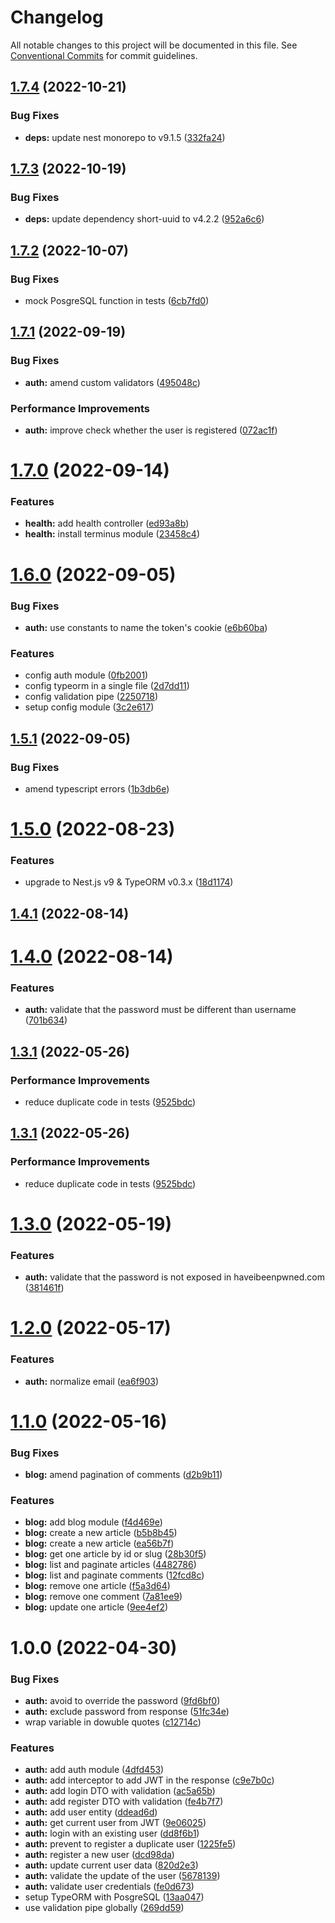# Changelog

All notable changes to this project will be documented in this file. See
[Conventional Commits](https://conventionalcommits.org) for commit guidelines.

## [1.7.4](https://github.com/leosuncin/nest-api-example/compare/v1.7.3...v1.7.4) (2022-10-21)

### Bug Fixes

- **deps:** update nest monorepo to v9.1.5 ([332fa24](https://github.com/leosuncin/nest-api-example/commit/332fa24cd539df6dfe9773f909655cc7312235be))

## [1.7.3](https://github.com/leosuncin/nest-api-example/compare/v1.7.2...v1.7.3) (2022-10-19)

### Bug Fixes

- **deps:** update dependency short-uuid to v4.2.2 ([952a6c6](https://github.com/leosuncin/nest-api-example/commit/952a6c6e1da94f52a75f2412cce4c7a35902410d))

## [1.7.2](https://github.com/leosuncin/nest-api-example/compare/v1.7.1...v1.7.2) (2022-10-07)

### Bug Fixes

- mock PosgreSQL function in tests ([6cb7fd0](https://github.com/leosuncin/nest-api-example/commit/6cb7fd0aee84431b6b76717f00f52988899d8e51))

## [1.7.1](https://github.com/leosuncin/nest-api-example/compare/v1.7.0...v1.7.1) (2022-09-19)

### Bug Fixes

- **auth:** amend custom validators ([495048c](https://github.com/leosuncin/nest-api-example/commit/495048c8679e0bf6630d2f4d832bbb378c3d6747))

### Performance Improvements

- **auth:** improve check whether the user is registered ([072ac1f](https://github.com/leosuncin/nest-api-example/commit/072ac1f862c5b57ec01a2d0f48cc47feb5a9a43b))

# [1.7.0](https://github.com/leosuncin/nest-api-example/compare/v1.6.0...v1.7.0) (2022-09-14)

### Features

- **health:** add health controller ([ed93a8b](https://github.com/leosuncin/nest-api-example/commit/ed93a8b76844c2511cbc4db976c429a76b5dbbbc))
- **health:** install terminus module ([23458c4](https://github.com/leosuncin/nest-api-example/commit/23458c45622affe1b7661df1fa4ad9f222d6bd3b))

# [1.6.0](https://github.com/leosuncin/nest-api-example/compare/v1.5.1...v1.6.0) (2022-09-05)

### Bug Fixes

- **auth:** use constants to name the token's cookie ([e6b60ba](https://github.com/leosuncin/nest-api-example/commit/e6b60baaa3b83b93860124d72cedc70522360c54))

### Features

- config auth module ([0fb2001](https://github.com/leosuncin/nest-api-example/commit/0fb2001862e77fbac19490ce91921e138d666bd7))
- config typeorm in a single file ([2d7dd11](https://github.com/leosuncin/nest-api-example/commit/2d7dd11a88805545d903af7420e2eaacb58bba90))
- config validation pipe ([2250718](https://github.com/leosuncin/nest-api-example/commit/225071847e5d7b9fe8aaed60d89e6b6184d11d7f))
- setup config module ([3c2e617](https://github.com/leosuncin/nest-api-example/commit/3c2e617abdd4b360e993654a42aec2d2ff418fd6))

## [1.5.1](https://github.com/leosuncin/nest-api-example/compare/v1.5.0...v1.5.1) (2022-09-05)

### Bug Fixes

- amend typescript errors ([1b3db6e](https://github.com/leosuncin/nest-api-example/commit/1b3db6e47c199f94ee6b16e20774806242e5ffb9))

# [1.5.0](https://github.com/leosuncin/nest-api-example/compare/v1.4.1...v1.5.0) (2022-08-23)

### Features

- upgrade to Nest.js v9 & TypeORM v0.3.x ([18d1174](https://github.com/leosuncin/nest-api-example/commit/18d11749cf192f1afca1438eb62e0abd78233751))

## [1.4.1](https://github.com/leosuncin/nest-api-example/compare/v1.4.0...v1.4.1) (2022-08-14)

# [1.4.0](https://github.com/leosuncin/nest-api-example/compare/v1.3.1...v1.4.0) (2022-08-14)

### Features

- **auth:** validate that the password must be different than username ([701b634](https://github.com/leosuncin/nest-api-example/commit/701b634fb04a6133382f91058379342bb3da8712))

## [1.3.1](https://github.com/leosuncin/nest-api-example/compare/v1.3.0...v1.3.1) (2022-05-26)

### Performance Improvements

- reduce duplicate code in tests ([9525bdc](https://github.com/leosuncin/nest-api-example/commit/9525bdcb1c852214bba22a85f29bfe04292f7ba9))

## [1.3.1](https://github.com/leosuncin/nest-api-example/compare/v1.3.0...v1.3.1) (2022-05-26)

### Performance Improvements

- reduce duplicate code in tests ([9525bdc](https://github.com/leosuncin/nest-api-example/commit/9525bdcb1c852214bba22a85f29bfe04292f7ba9))

# [1.3.0](https://github.com/leosuncin/nest-api-example/compare/v1.2.0...v1.3.0) (2022-05-19)

### Features

- **auth:** validate that the password is not exposed in haveibeenpwned.com ([381461f](https://github.com/leosuncin/nest-api-example/commit/381461f59a1fab6bc4bdb9cc13014d97cde15fbf))

# [1.2.0](https://github.com/leosuncin/nest-api-example/compare/v1.1.0...v1.2.0) (2022-05-17)

### Features

- **auth:** normalize email ([ea6f903](https://github.com/leosuncin/nest-api-example/commit/ea6f903ad9c26dbea813e0a4cfe5d0ebcf0782b9))

# [1.1.0](https://github.com/leosuncin/nest-api-example/compare/v1.0.0...v1.1.0) (2022-05-16)

### Bug Fixes

- **blog:** amend pagination of comments ([d2b9b11](https://github.com/leosuncin/nest-api-example/commit/d2b9b110b01fc9e226a6ac2311416c5fd3961c4e))

### Features

- **blog:** add blog module ([f4d469e](https://github.com/leosuncin/nest-api-example/commit/f4d469e174f9dd54de3c3b9106389248084a4399))
- **blog:** create a new article ([b5b8b45](https://github.com/leosuncin/nest-api-example/commit/b5b8b456e0520204082efd073065c751b0312e5f))
- **blog:** create a new article ([ea56b7f](https://github.com/leosuncin/nest-api-example/commit/ea56b7f56fcb741f403e498e18e02093a0a7108f))
- **blog:** get one article by id or slug ([28b30f5](https://github.com/leosuncin/nest-api-example/commit/28b30f55dd51f4a2b1f954e654a0e87ee0eee501))
- **blog:** list and paginate articles ([4482786](https://github.com/leosuncin/nest-api-example/commit/44827861b3c0ea870de5de666bd9560bf7e07ad9))
- **blog:** list and paginate comments ([12fcd8c](https://github.com/leosuncin/nest-api-example/commit/12fcd8c7c035f13e3e0d97652ba2df441ec845ad))
- **blog:** remove one article ([f5a3d64](https://github.com/leosuncin/nest-api-example/commit/f5a3d647276ed826c0fabdaad9bff816d1865cbe))
- **blog:** remove one comment ([7a81ee9](https://github.com/leosuncin/nest-api-example/commit/7a81ee9d8bfe471db59ca6e08b9937732ab72374))
- **blog:** update one article ([9ee4ef2](https://github.com/leosuncin/nest-api-example/commit/9ee4ef26108421c162efe2d6a3a1a6ded7b4d601))

# 1.0.0 (2022-04-30)

### Bug Fixes

- **auth:** avoid to override the password ([9fd6bf0](https://github.com/leosuncin/nest-api-example/commit/9fd6bf0eafcdc888cdfdf07557fbf6c6b35c989e))
- **auth:** exclude password from response ([51fc34e](https://github.com/leosuncin/nest-api-example/commit/51fc34ec63040f2d195acbe62bd2cf995634c3f8))
- wrap variable in dowuble quotes ([c12714c](https://github.com/leosuncin/nest-api-example/commit/c12714ca1a0aaf8a90024ddb9477d8659b6d2df3))

### Features

- **auth:** add auth module ([4dfd453](https://github.com/leosuncin/nest-api-example/commit/4dfd4539fcf9409bf239a5120f48c3c8ea88dc79))
- **auth:** add interceptor to add JWT in the response ([c9e7b0c](https://github.com/leosuncin/nest-api-example/commit/c9e7b0c66264bb2cf810bd22b736e6c979588e14))
- **auth:** add login DTO with validation ([ac5a65b](https://github.com/leosuncin/nest-api-example/commit/ac5a65b356ccae1c5757e848a5aed2af8c3fac44))
- **auth:** add register DTO with validation ([fe4b7f7](https://github.com/leosuncin/nest-api-example/commit/fe4b7f74c53b2a64cc4c8164a02530ece22dc6da))
- **auth:** add user entity ([ddead6d](https://github.com/leosuncin/nest-api-example/commit/ddead6d4e46725f19c1e52b088c8a076e157cfdd))
- **auth:** get current user from JWT ([9e06025](https://github.com/leosuncin/nest-api-example/commit/9e06025d5fa13706a08d114428a2aae451837b43))
- **auth:** login with an existing user ([dd8f6b1](https://github.com/leosuncin/nest-api-example/commit/dd8f6b1724e79de073dc863887d1b8bafcae85c4))
- **auth:** prevent to register a duplicate user ([1225fe5](https://github.com/leosuncin/nest-api-example/commit/1225fe5391b7ed4938ca7aa68a4019ffb01ddf14))
- **auth:** register a new user ([dcd98da](https://github.com/leosuncin/nest-api-example/commit/dcd98daad4118b965354f7620524f04bd3edb4bb))
- **auth:** update current user data ([820d2e3](https://github.com/leosuncin/nest-api-example/commit/820d2e35748c375ce9c4fc358d8fa8e039928de7))
- **auth:** validate the update of the user ([5678139](https://github.com/leosuncin/nest-api-example/commit/5678139b187f138f96b850a05d41dcb3f11450df))
- **auth:** validate user credentials ([fe0d673](https://github.com/leosuncin/nest-api-example/commit/fe0d67330c83eb7c84db9a86b7d26280d8f8070b))
- setup TypeORM with PosgreSQL ([13aa047](https://github.com/leosuncin/nest-api-example/commit/13aa047bb098571040709dccacf15e590528696b))
- use validation pipe globally ([269dd59](https://github.com/leosuncin/nest-api-example/commit/269dd59811a10914bdbb2de27c96f68e0e3bec75))
